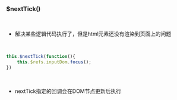 ### $nextTick()

<br>

- 解决某些逻辑代码执行了，但是html元素还没有渲染到页面上的问题


<br>

```javascript
this.$nextTick(function(){
    this.$refs.inputDom.focus(); 
})
```

<br>

- nextTick指定的回调会在DOM节点更新后执行
